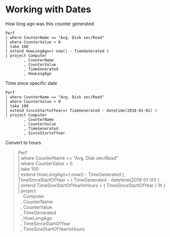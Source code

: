 # Working with Dates

How long ago was this counter generated

    Perf  
    | where CounterName == "Avg. Disk sec/Read"  
    | where CounterValue > 0  
    | take 100  
    | extend HowLongAgo=( now() - TimeGenerated )  
    | project Computer  
            , CounterName  
            , CounterValue  
            , TimeGenerated  
            , HowLongAgo

Time since specific date

    Perf  
    | where CounterName == "Avg. Disk sec/Read"  
    | where CounterValue > 0  
    | take 100  
    | extend SinceStartofYear=( TimeGenerated - datetime(2018-01-01) )
    | project Computer  
            , CounterName  
            , CounterValue  
            , TimeGenerated  
            , SinceStartofYear

Convert to hours
> Perf  
> | where CounterName == "Avg. Disk sec/Read"  
> | where CounterValue > 0  
> | take 100  
> | extend HowLongAgo=( now() - TimeGenerated ), TimeSinceStartOfYear = ( TimeGenerated - datetime(2018-01-01) )  
> | extend TimeSineStartOfYearInHours = ( TimeSinceStartOfYear / 1h )  
> | project  
> &nbsp;&nbsp;&nbsp;&nbsp;Computer  
> &nbsp;&nbsp;, CounterName  
> &nbsp;&nbsp;, CounterValue  
> &nbsp;&nbsp;, TimeGenerated  
> &nbsp;&nbsp;, HowLongAgo  
> &nbsp;&nbsp;, TimeSinceStartOfYear  
> &nbsp;&nbsp;, TimeSineStartOfYearInHours 
